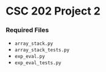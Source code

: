 # CSC 202 Project 2

### Required Files

* `array_stack.py`
* `array_stack_tests.py`
* `exp_eval.py`
* `exp_eval_tests.py`

